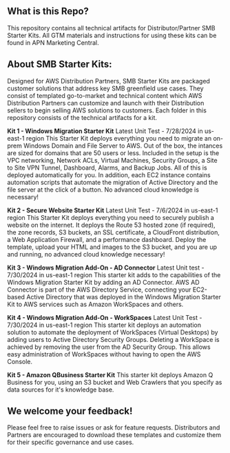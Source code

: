 ## What is this Repo?
This repository contains all technical artifacts for Distributor/Partner SMB Starter Kits. All GTM materials and instructions for using these kits can be found in APN Marketing Central.
## About SMB Starter Kits:
Designed for AWS Distribution Partners, SMB Starter Kits are packaged customer solutions that address key SMB greenfield use cases. They consist of templated go-to-market and technical content which AWS Distribution Partners can customize and launch with their Distribution sellers to begin selling AWS solutions to customers. Each folder in this repository consists of the technical artifacts for a kit.

**Kit 1 - Windows Migration Starter Kit**
Latest Unit Test - 7/28/2024 in us-east-1 region
This Starter Kit deploys everything you need to migrate an on-prem Windows Domain and File Server to AWS. Out of the box, the intances are sized for domains that are 50 users or less. Included in the setup is the VPC networking, Network ACLs, Virtual Machines, Security Groups, a Site to Site VPN Tunnel, Dashboard, Alarms, and Backup Jobs. All of this is deployed automatically for you. In addition, each EC2 instance contains automation scripts that automate the migration of Active Directory and the file server at the click of a button. No advanced cloud knowledge is necessary!

**Kit 2 - Secure Website Starter Kit**
Latest Unit Test - 7/6/2024 in us-east-1 region
This Starter Kit deploys everything you need to securely publish a website on the internet. It deploys the Route 53 hosted zone (if required), the zone records, S3 buckets, an SSL certificate, a CloudFront distribution, a Web Application Firewall, and a performance dashboard. Deploy the template, upload your HTML and images to the S3 bucket, and you are up and running, no advanced cloud knowledge necessary!

**Kit 3 - Windows Migration Add-On - AD Connector**
Latest Unit test - 7/30/2024 in us-east-1 region
This starter kit adds to the capabilities of the Windows Migration Starter Kit by adding an AD Connector. AWS AD Connector is part of the AWS Directory Service, connecting your EC2-based Active Directory that was deployed in the Windows Migration Starter Kit to AWS services such as Amazon WorkSpaces and others. 

**Kit 4 - Windows Migration Add-On - WorkSpaces**
Latest Unit Test - 7/30/2024 in us-east-1 region
This starter kit deploys an automation solution to automate the deployment of WorkSpaces (Virtual Desktops) by adding users to Active Directory Security Groups. Deleting a WorkSpace is achieved by removing the user from the AD Security Group. This allows easy administration of WorkSpaces without having to open the AWS Console. 

**Kit 5 - Amazon QBusiness Starter Kit**
This starter kit deploys Amazon Q Business for you, using an S3 bucket and Web Crawlers that you specify as data sources for it's knowledge base. 

## We welcome your feedback!
Please feel free to raise issues or ask for feature requests. Distributors and Partners are encouraged to download these templates and customize them for their specific governance and use cases. 
